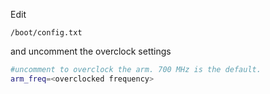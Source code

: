Edit 

`/boot/config.txt` 

and uncomment the overclock settings

```bash
#uncomment to overclock the arm. 700 MHz is the default.
arm_freq=<overclocked frequency>
```

